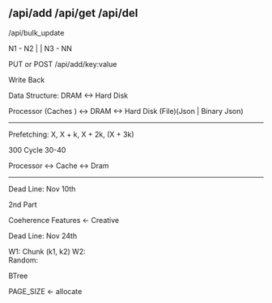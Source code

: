 /api/add
/api/get
/api/del
---
/api/bulk_update

N1 - N2 
|     |
N3 - NN


PUT or POST
/api/add/key:value

Write Back

Data Structure: DRAM <-> Hard Disk

Processor (Caches ) <-> DRAM <-> Hard Disk (File)(Json | Binary Json)

-----------------

Prefetching: X, X + k, X + 2k, (X + 3k)

300 Cycle
30-40

Processor <-> Cache <-> Dram

---------------

Dead Line: Nov 10th

2nd Part

Coeherence
Features <- Creative

Dead Line:  Nov 24th

W1: Chunk (k1, k2)
W2:  
Random: 

BTree

PAGE_SIZE <- allocate





